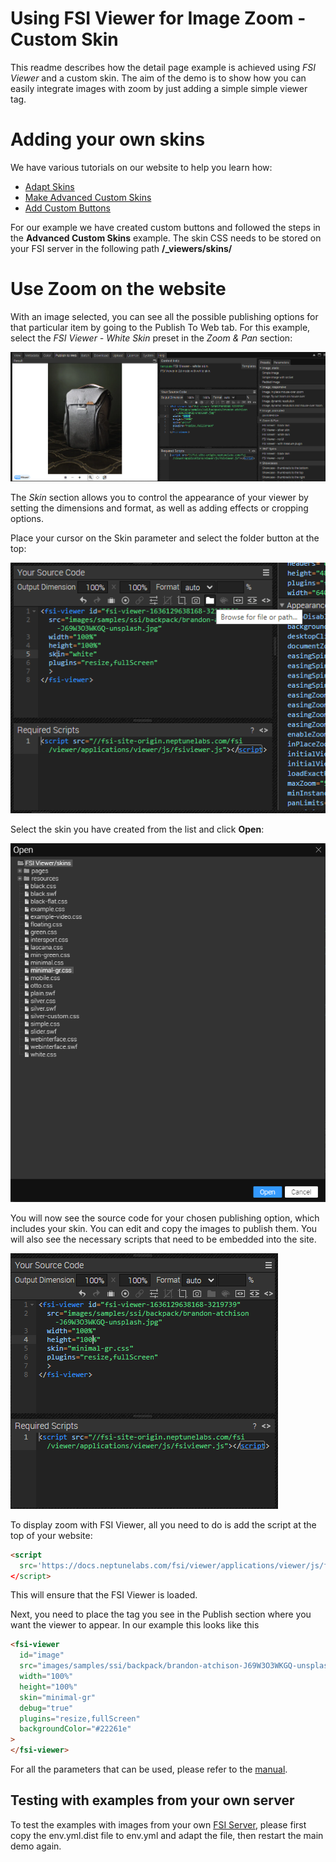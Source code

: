 # Using FSI Viewer for Image Zoom - Custom Skin

This readme describes how the detail page example is achieved using _FSI Viewer_ and a custom skin.
The aim of the demo is to show how you can easily integrate images with zoom by just adding a simple
simple viewer tag.

# Adding your own skins

We have various tutorials on our website to help you learn how:

- [Adapt Skins](https://www.neptunelabs.com/fsi-viewer-js/creating-custom-skins-for-fsi-viewer-js/)
- [Make Advanced Custom Skins](https://www.neptunelabs.com/fsi-viewer-js/creating-advanced-custom-skins-fsi-viewer-js/)
- [Add Custom Buttons](https://www.neptunelabs.com/fsi-viewer-js/creating-custom-buttons-for-a-fsi-viewer-js-skin/)

For our example we have created custom buttons and followed the steps in the **Advanced Custom Skins** example.
The skin CSS needs to be stored on your FSI server in the following path **/\_viewers/skins/**

# Use Zoom on the website

With an image selected, you can see all the possible publishing options for that particular item by going to the Publish To Web tab.
For this example, select the _FSI Viewer - White Skin_ preset in the _Zoom & Pan_ section:

![Config Image](readme-custom-1.png)

The _Skin_ section allows you to control the appearance of your viewer by setting the dimensions and format, as well as adding effects or cropping options.

Place your cursor on the Skin parameter and select the folder button at the top:

![Config Image](readme-custom-2.png)

Select the skin you have created from the list and click **Open**:

![Config Image](readme-custom-3.png)

You will now see the source code for your chosen publishing option, which includes your skin. You can edit and copy the images to publish them.
You will also see the necessary scripts that need to be embedded into the site.

![Config Image](readme-custom-4.png)

To display zoom with FSI Viewer, all you need to do is add the script at the top of your website:

```html
<script
  src='https://docs.neptunelabs.com/fsi/viewer/applications/viewer/js/fsiviewer.js'
</script>
```

This will ensure that the FSI Viewer is loaded.

Next, you need to place the _<fsi-viewer>_ tag you see in the Publish section where you want the viewer to appear.
In our example this looks like this

```html
<fsi-viewer
  id="image"
  src="images/samples/ssi/backpack/brandon-atchison-J69W3O3WKGQ-unsplash.jpg"
  width="100%"
  height="100%"
  skin="minimal-gr"
  debug="true"
  plugins="resize,fullScreen"
  backgroundColor="#22261e"
>
</fsi-viewer>
```

For all the parameters that can be used, please refer to the [manual](https://docs.neptunelabs.com/fsi-viewer/latest/fsi-viewer).

## Testing with examples from your own server

To test the examples with images from your own [FSI Server](https://www.neptunelabs.com/fsi-server/), please first copy the env.yml.dist file to env.yml and adapt the file, then restart the main demo again.
